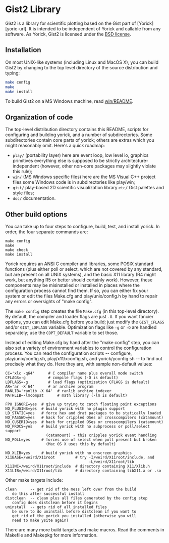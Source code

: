 # Gist2 Library

Gist2 is a library for scientific plotting based on the Gist part of
[Yorick][yoric-url].  It is intended to be independent of Yorick and callable
from any software.  As Yorick, Gist2 is licensed under the [BSD
license][license-url].


## Installation

On most UNIX-like systems (including Linux and MacOS X), you can build
Gist2 by changing to the top level directory of the source
distribution and typing:

```sh
make config
make
make install
```

To build Gist2 on a MS Windows machine, read [win/README](win/README).

## Organization of code

The top-level distribution directory contains this README, scripts for
configuring and building yorick, and a number of subdirectories.  Some
subdirectories contain core parts of yorick; others are extras which
you might reasonably omit.  Here's a quick roadmap:

- `play/` (portability layer) here are event loop, low level io, graphics
  primitives everything else is supposed to be strictly
  architecture-independent (however, other non-core packages may slightly
  violate this rule);
- `win/` (MS Windows specific files) here are the MS Visual C++ project files
  some Windows code is in subdirectories like play/win;
- `gist/` play-based 2D scientific visualization library `etc/` Gist palettes
  and style files;
- `doc/` documentation.


## Other build options

You can take up to four steps to configure, build, test, and install
yorick.  In order, the four separate commands are:

    make config
    make
    make check
    make install

 Yorick requires an ANSI C compiler and libraries, some POSIX standard
 functions (plus either poll or select, which are not covered by any
 standard, but are present on all UNIX systems), and the basic X11
 library (R4 might work, but anything R5 or better should certainly
 work).  However, these components may be misinstalled or installed in
 places where the configuration process cannot find them.  If so, you
 can either fix your system or edit the files Make.cfg and
 play/unix/config.h by hand to repair any errors or oversights of "make
 config".

 The `make config` step creates the file `Make.cfg` (in this top-level
 directory).  By default, the compiler and loader flags are just `-O`.
 If you want fancier options, you can edit Make.cfg before you build;
 just modify the `GIST_CFLAGS` and/or `GIST_LDFLAGS` variable.
 Optimization flags like `-g` or `-O` are handled separately; use the
 `COPT_DEFAULT` variable to set those.

 Instead of editing Make.cfg by hand after the "make config" step, you
 can also set a variety of environment variables to control the
 configuration process.  You can read the configuration scripts --
 configure, play/unix/config.sh, play/x11/xconfig.sh, and
 yorick/yconfig.sh -- to find out precisely what they do.  Here they
 are, with sample non-default values:

    CC='xlc -q64'      # C compiler name plus overall mode switch
    CFLAGS=-g          # compile flags (-O is default)
    LDFLAGS=-g         # load flags (optimization CFLAGS is default)
    AR='ar -X 64'      # ar archive program
    RANLIB='ranlib -X 64'  # ranlib archive indexer
    MATHLIB=-lmcompat      # math library (-lm is default)

    FPU_IGNORE=yes  # give up trying to catch floating point exceptions
    NO_PLUGINS=yes  # build yorick with no plugin support
    LD_STATIC=yes   # force hex and drat packages to be statically loaded
    NO_PASSWD=yes   # hack for crippled OSes or crosscompilers (catamount)
    NO_CUSERID=yes  # hack for crippled OSes or crosscompilers (catamount)
    NO_PROCS=yes    # build yorick with no subprocess or poll/select support
                      (catamount) - this cripples yorick event handling
    NO_POLL=yes     # forces use of select when poll present but broken
                      (Mac OS X uses this by default)

    NO_XLIB=yes     # build yorick with no onscreen graphics
    X11BASE=/weird/X11root         # try -I/weird/X11root/include, and
                                         -L/weird/X11root/lib
    X11INC=/weird/X11root/include  # directory containing X11/Xlib.h
    X11LIB=/weird/X11root/lib      # directory containing libX11.a or .so

Other make targets include:

    clean      -- get rid of the mess left over from the build
       do this after successful install
    distclean  -- clean plus all files generated by the config step
       config does distclean before it begins
    uninstall  -- gets rid of all installed files
       be sure to do uninstall before distclean if you want to
       get rid of the yorick you installed (otherwise you will
       need to make ysite again)

There are many more build targets and make macros.  Read the comments
in Makefile and Makepkg for more information.


[license-url]: ./LICENSE.md
[license-img]: http://img.shields.io/badge/license-MIT-brightgreen.svg?style=flat

[yorick-url]: http://dhmunro.github.io/yorick-doc/
